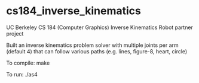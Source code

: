 # cs184_inverse_kinematics
UC Berkeley CS 184 (Computer Graphics) Inverse Kinematics Robot partner project

Built an inverse kinematics problem solver with multiple joints per arm (default 4) that can follow various paths (e.g. lines, figure-8, heart, circle)

To compile:
make

To run:
./as4
